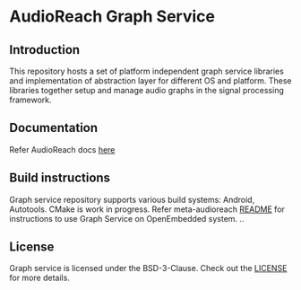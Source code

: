 # AudioReach Graph Service

## Introduction

This repository hosts a set of platform independent graph service libraries and implementation of abstraction layer for different OS and platform.  These libraries together setup and manage audio graphs in the signal processing framework.

## Documentation

Refer AudioReach docs [here](https://audioreach.github.io/design/args_design.html)

## Build instructions

Graph service repository supports various build systems: Android, Autotools. CMake is work in progress.
Refer meta-audioreach [README](https://github.com/Audioreach/meta-audioreach?tab=readme-ov-file#openembedded-build--development-process) for instructions to use Graph Service on OpenEmbedded system.
..
## License

Graph service is licensed under the BSD-3-Clause. Check out the [LICENSE](LICENSE) for more details.
